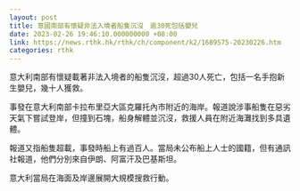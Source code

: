 ```yaml
---
layout: post
title: 意國南部有懷疑非法入境者船隻沉沒　逾30死包括嬰兒
date: 2023-02-26 19:46:10.000000000 +08:00
link: https://news.rthk.hk/rthk/ch/component/k2/1689575-20230226.htm
categories: rthk
---
```


意大利南部有懷疑載著非法入境者的船隻沉沒，超過30人死亡，包括一名手抱新生嬰兒，幾十人獲救。

事發在意大利南部卡拉布里亞大區克羅托內市附近的海岸。報道說涉事船隻在惡劣天氣下嘗試登岸，但撞到石塊，船身解體並沉沒，救援人員在附近海灘找到多具遺體。

報道又指船隻超載，事發時船上有過百人。當局未公布船上人士的國籍，但有通訊社報道，他們分別來自伊朗、阿富汗及巴基斯坦。

意大利當局在海面及岸邊展開大規模搜救行動。
